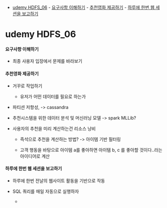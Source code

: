 - [udemy HDFS_06](#udemy-hdfs_06)
      - [요구사항 이해하기](#요구사항-이해하기)
      - [추천영화 제공하기](#추천영화-제공하기)
      - [하루에 한번 웹 세션을 보고하기](#하루에-한번-웹-세션을-보고하기)

# udemy HDFS_06

#### 요구사항 이해하기

- 최종 사용자 입장에서 문제를 바라보기

#### 추천영화 제공하기

- 거꾸로 작업하기
  
  - 유저가 어떤 데이터를 필요로 하는가

- 파티션 저항성,  -> cassandra

- 추천시스템을 위한 데이터 분석 및 머신러닝 모델 -> spark MLLib?

- 사용자의 추천을 미리 계산하는건 리소스 낭비
  
  - 즉석으로 추천을 계산하는 방법? -> 아이템 기반 필터링
  
  - 고객 행동을 바탕으로 아이템 a를 좋아하면 아이템 b, c 를 좋아할 것이다..라는 아이디어로 계산

#### 하루에 한번 웹 세션을 보고하기

- 하루에 한번 전날의 웹사이트 활동을 기반으로 작동

- SQL 쿼리를 매일 자동으로 실행하자
  
  - 
